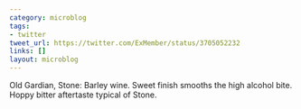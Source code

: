 ```yaml
---
category: microblog
tags:
- twitter
tweet_url: https://twitter.com/ExMember/status/3705052232
links: []
layout: microblog
---
```

Old Gardian, Stone: Barley wine. Sweet finish smooths the high alcohol bite. Hoppy bitter aftertaste typical of Stone.

